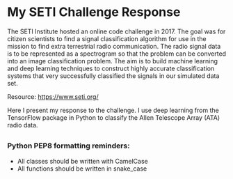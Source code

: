 # My SETI Challenge Response

The SETI Institute hosted an online code challenge in 2017. The goal was for citizen scientists to find a signal classification algorithm for use in the mission to find extra terrestrial radio communication. The radio signal data is to be represented as a spectrogram so that the problem can be converted into an image classification problem. The aim is to build machine learning and deep learning techniques to construct highly accurate classification systems that very successfully classified the signals in our simulated data set.

Resource: https://www.seti.org/

Here I present my response to the challenge. I use deep learning from the TensorFlow package in Python to classify the Allen Telescope Array (ATA) radio data.




##
### Python PEP8 formatting reminders:
 - All classes should be written with CamelCase
 - All functions should be written in snake_case
